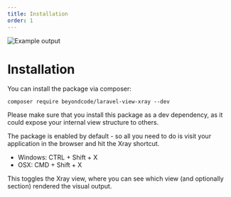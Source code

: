 ```yaml
---
title: Installation
order: 1
---
```

![Example output](https://beyondco.de/github/xray/xray.png)

# Installation

You can install the package via composer:

```
composer require beyondcode/laravel-view-xray --dev
```

Please make sure that you install this package as a dev dependency, as it could expose your internal view structure to others.

The package is enabled by default - so all you need to do is visit your application in the browser and hit the Xray shortcut.

- Windows: CTRL + Shift + X
- OSX: CMD + Shift + X

This toggles the Xray view, where you can see which view (and optionally section) rendered the visual output.